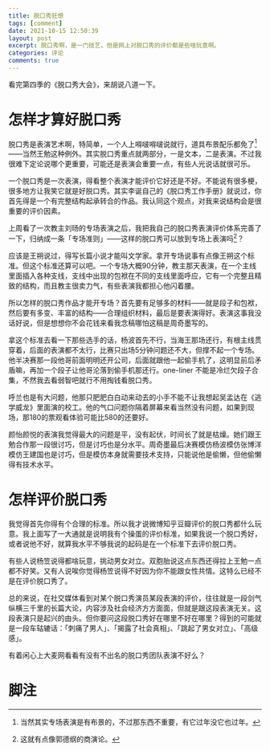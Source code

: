 ```yaml
---
title: 脱口秀狂想
tags: [comment]
date: 2021-10-15 12:50:39
layout: post
excerpt: 脱口秀啊，是一门技艺，但是网上对脱口秀的评价都是些啥玩意啊。
categories: 评论
comments: true
---
```


看完第四季的《脱口秀大会》，来胡说八道一下。

# 怎样才算好脱口秀

脱口秀是表演艺术啊，特简单，一个人上嘚啵嘚啵说就行，道具布景配乐都免了[^1]——当然王勉这种例外。其实脱口秀重点就两部分，一是文本，二是表演。不过我很难下定论说哪个更重要，可能还是表演会重要一点，有些人光说话就很可乐。

一个脱口秀是一次表演，得看整个表演才能评价它好还是不好。不能说有很多梗，很多地方让我笑它就是好脱口秀。其实李诞自己的《脱口秀工作手册》就说过，你首先得是一个有完整结构起承转合的作品。我认同这个观点，对我来说结构会是很重要的评价因素。

上周看了一次教主刘旸的专场表演之后，我把我自己的脱口秀表演评价体系完善了一下，归纳成一条「专场准则」——这样的脱口秀可以放到专场上表演吗[^2]？

应该是王朔说过，得写长篇小说才能叫文学家。拿开专场说事有点像王朔这个标准。但这个标准还算可以吧。一个专场大概90分钟，教主那天表演，在一个主线里面插入各种支线，支线中出现的包袱在不同的支线里面呼应，它有一个完整且精致的结构，而且教主很卖力气，有些表演我都担心他闪着腰。

所以怎样的脱口秀作品才能开专场？首先要有足够多的材料——就是段子和包袱，然后要有多变、丰富的结构——合理组织材料，最后是要表演得好。表演这事我没话好说，但是想想你不会花钱来看我念稿哪怕这稿是周奇墨写的。

拿这个标准去看一下那些选手的话，杨波首先不行，当海王那场还行，有根主线贯穿着，后面的表演都不太行，比赛只出场5分钟问题还不大，但撑不起一个专场。他半决赛那一段他哥前面明明还开公司，后面就跟他一起偷手机了，这明显前后矛盾嘛，再加一个段子让他哥沦落到偷手机那还行。one-liner 不能是冷烂欠段子合集，不然我去看弱智吧就行不用掏钱看脱口秀。

呼兰也是有大问题，他那只肥肥白白动来动去的小手不能不让我想起吴孟达在《逃学威龙》里面演的校工。他的气口问题你隔着屏幕来看当然没有问题，如果到现场，那180的票观看体验可能比580的还要好。

颜怡颜悦的表演我觉得最大的问题是平，没有起伏，时间长了就是枯燥。她们跟王勉合作那一段很讨巧，但是讨巧也是分水平。周奇墨最后决赛模仿杨波模仿张博洋模仿王建国也是讨巧，但是模仿本身就需要技术支持，只能说他是偷懒，但他偷懒得有技术水平。

# 怎样评价脱口秀

我觉得首先你得有个合理的标准。所以我才说微博知乎豆瓣评价的脱口秀都什么玩意。我上面写了一大通就是说明我有个操蛋的评价标准，如果我说一个脱口秀好，或者说他不好，就算我水平不够我说的起码是在一个标准下去评价脱口秀。

有些人说杨笠说得都啥玩意，挑动男女对立。双胞胎说这点东西还得拉上王勉一点都不好笑。又有人说唉你觉得杨笠说得不好因为你不能跟女性共情。这特么已经不是在评价脱口秀了。

总的来说，在社交媒体看到对某个脱口秀演员某段表演的评价，往往就是一段剑气纵横三千里的长篇大论，内容涉及社会经济方方面面，但就是跟这段表演无关。这段表演只是起兴的由头。但你要问这段脱口秀好在哪里不好在哪里？得到的可能就是一段车轱辘话：「刺痛了男人」、「揭露了社会真相」、「跳起了男女对立」、「高级感」。

有着闲心上大麦网看看有没有不出名的脱口秀团队表演不好么？





# 脚注
[^1]: 当然其实专场表演是有布景的，不过那东西不重要，有它过年没它也过年。

[^2]: 这就有点像郭德纲的商演论。